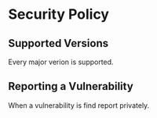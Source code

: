 # Security Policy

## Supported Versions

Every major verion is supported.

## Reporting a Vulnerability

When a vulnerability is find report privately.
